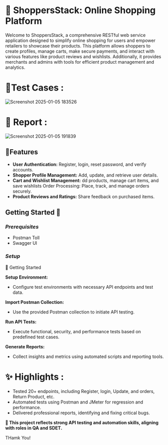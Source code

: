 # 🛒 ShoppersStack: Online Shopping Platform

Welcome to ShoppersStack, a comprehensive RESTful web service application designed to simplify online shopping for users and empower retailers to showcase their products. This platform allows shoppers to create profiles, manage carts, make secure payments, and interact with various features like product reviews and wishlists. Additionally, it provides merchants and admins with tools for efficient product management and analytics.

# 📂Test Cases :

![Screenshot 2025-01-05 183526](https://github.com/user-attachments/assets/13f0646b-4db6-4a66-9ff9-b0f16b20de9d)


# 💼 Report :

![Screenshot 2025-01-05 191839](https://github.com/user-attachments/assets/6a169946-3918-4e8e-8c39-76b5fa85e2ed)
  
## 🌟Features  
- **User Authentication:** Register, login, reset password, and verify accounts.
- **Shopper Profile Management:**  Add, update, and retrieve user details.
- **Cart and Wishlist Management:**  dd products, manage cart items, and save wishlists Order Processing: Place, track, and manage orders securely.
- **Product Reviews and Ratings:** Share feedback on purchased items.

## Getting Started 🚀
### *Prerequisites*
- Postman Toll
- Swagger UI
  
### *Setup*
 🚀 Getting Started
 
**Setup Environment:**
- Configure test environments with necessary API endpoints and test data.

 **Import Postman Collection:**
- Use the provided Postman collection to initiate API testing.

**Run API Tests:**
- Execute functional, security, and performance tests based on predefined test cases.

**Generate Reports:**
- Collect insights and metrics using automated scripts and reporting tools.


# ✨ Highlights :
- Tested 20+ endpoints, including Register, login, Update, and orders, Return Product, etc.
- Automated tests using Postman and JMeter for regression and performance.
- Delivered professional reports, identifying and fixing critical bugs.

**🚀 This project reflects strong API testing and automation skills, aligning with roles in QA and SDET.**

THamk You!

